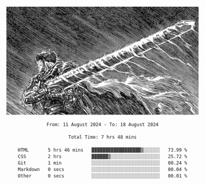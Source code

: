 <!-- Profile image -->
<p align="center">
 <img src="assets/bpD2ohb.png" width="1080px">
</p>
<!-- Profile image end -->

<div align="center">
<!--START_SECTION:waka-->

```txt
From: 11 August 2024 - To: 18 August 2024

Total Time: 7 hrs 48 mins

HTML       5 hrs 46 mins   ▓▓▓▓▓▓▓▓▓▓▓▓▓▓▓▓▓▓▒░░░░░░   73.99 %
CSS        2 hrs           ▓▓▓▓▓▓▒░░░░░░░░░░░░░░░░░░   25.72 %
Git        1 min           ░░░░░░░░░░░░░░░░░░░░░░░░░   00.24 %
Markdown   0 secs          ░░░░░░░░░░░░░░░░░░░░░░░░░   00.04 %
Other      0 secs          ░░░░░░░░░░░░░░░░░░░░░░░░░   00.01 %
```

<!--END_SECTION:waka-->
</div>
